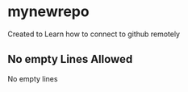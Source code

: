 # mynewrepo
Created to Learn  how to connect to github remotely

## No empty Lines Allowed
No empty lines
